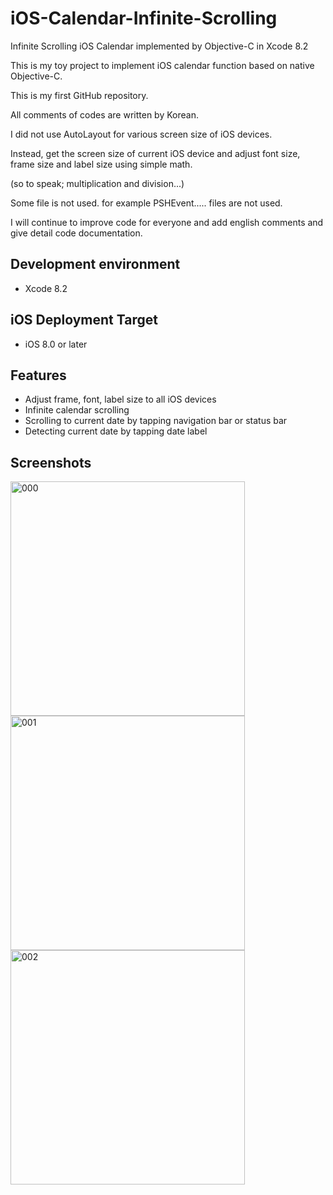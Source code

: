 # iOS-Calendar-Infinite-Scrolling



Infinite Scrolling iOS Calendar implemented by Objective-C in Xcode 8.2

This is my toy project to implement iOS calendar function based on native Objective-C.

This is my first GitHub repository.

All comments of codes are written by Korean.

I did not use AutoLayout for various screen size of iOS devices.

Instead, get the screen size of current iOS device and adjust font size, frame size and label size using simple math.

(so to speak; multiplication and division...)

Some file is not used. for example PSHEvent..... files are not used.

I will continue to improve code for everyone and add english comments and give detail code documentation.

## Development environment
* Xcode 8.2

## iOS Deployment Target
* iOS 8.0 or later

## Features
* Adjust frame, font, label size to all iOS devices
* Infinite calendar scrolling
* Scrolling to current date by tapping navigation bar or status bar
* Detecting current date by tapping date label



## Screenshots

<img width="375" alt="000" src="https://cloud.githubusercontent.com/assets/7078328/22624827/6cde52aa-ebca-11e6-93b7-2505f0c714ea.gif">

<img width="375" alt="001" src="https://cloud.githubusercontent.com/assets/7078328/22624614/73846938-ebc4-11e6-8d20-58ccf594bdad.png">

<img width="375" alt="002" src="https://cloud.githubusercontent.com/assets/7078328/22624615/7abcd4a6-ebc4-11e6-8d8e-11addbe933cd.png">
